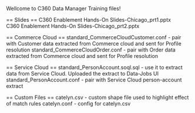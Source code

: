 Wellcome to C360 Data Manager Training files! 

== Slides ==
C360 Enablement Hands-On Slides-Chicago_prt1.pptx	
C360 Enablement Hands-On Slides-Chicago_prt2.pptx	

== Commerce Cloud ==
standard_CommerceCloudCustomer.conf	- pair with Customer data extracted from Commerce cloud and sent for Profile resolution
standard_CommerceCloudOrder.conf	- pair with Order data extracted from Commerce cloud and sent for Profile resolution

== Service Cloud ==
standard_PersonAccount.soql.sql	- use it to extract data from Service Cloud. Uploaded the extract to Data-Jobs UI
standard_PersonAccount.conf - pair with Service Cloud person-account extract 

== Custom Files ==
catelyn.csv	- custom shape file used to highlight effect of match rules
catelyn.conf - config for catelyn.csv
